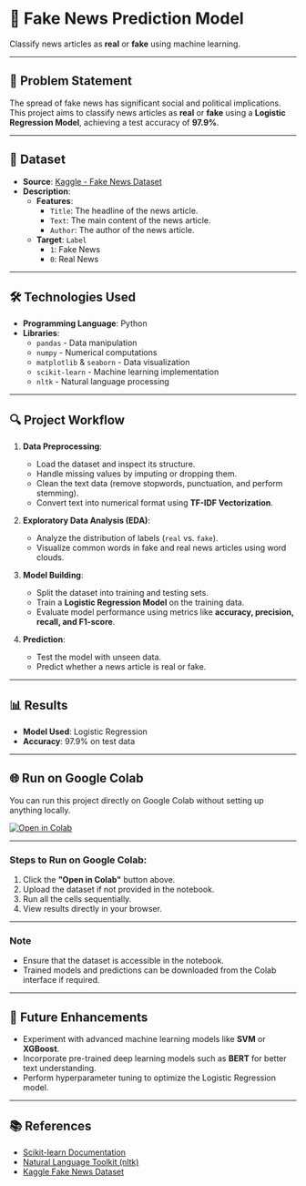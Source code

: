 # 🎯 **Fake News Prediction Model**  
Classify news articles as **real** or **fake** using machine learning.

---

## 📝 **Problem Statement**  
The spread of fake news has significant social and political implications. This project aims to classify news articles as **real** or **fake** using a **Logistic Regression Model**, achieving a test accuracy of **97.9%**.

---

## 📂 **Dataset**  
- **Source**: [Kaggle - Fake News Dataset](https://www.kaggle.com/c/fake-news/data)  
- **Description**:  
  - **Features**:  
    - `Title`: The headline of the news article.  
    - `Text`: The main content of the news article.  
    - `Author`: The author of the news article.  
  - **Target**: `Label`  
    - `1`: Fake News  
    - `0`: Real News  

---

## 🛠️ **Technologies Used**  
- **Programming Language**: Python  
- **Libraries**:  
  - `pandas` - Data manipulation  
  - `numpy` - Numerical computations  
  - `matplotlib` & `seaborn` - Data visualization  
  - `scikit-learn` - Machine learning implementation  
  - `nltk` - Natural language processing  

---

## 🔍 **Project Workflow**  
1. **Data Preprocessing**:  
   - Load the dataset and inspect its structure.  
   - Handle missing values by imputing or dropping them.  
   - Clean the text data (remove stopwords, punctuation, and perform stemming).  
   - Convert text into numerical format using **TF-IDF Vectorization**.  

2. **Exploratory Data Analysis (EDA)**:  
   - Analyze the distribution of labels (`real` vs. `fake`).  
   - Visualize common words in fake and real news articles using word clouds.  

3. **Model Building**:  
   - Split the dataset into training and testing sets.  
   - Train a **Logistic Regression Model** on the training data.  
   - Evaluate model performance using metrics like **accuracy, precision, recall, and F1-score**.  

4. **Prediction**:  
   - Test the model with unseen data.  
   - Predict whether a news article is real or fake.  

---

## 📊 **Results**  
- **Model Used**: Logistic Regression  
- **Accuracy**: 97.9% on test data  

---

## 🌐 **Run on Google Colab**  
You can run this project directly on Google Colab without setting up anything locally.  

[![Open in Colab](https://colab.research.google.com/assets/colab-badge.svg)](https://colab.research.google.com/drive/1QLbx1sARhmmf47rzr2e2bymQJsjVMJiz?usp=sharing)

---

### Steps to Run on Google Colab:  
1. Click the **"Open in Colab"** button above.  
2. Upload the dataset if not provided in the notebook.  
3. Run all the cells sequentially.  
4. View results directly in your browser.  

---

### Note  
- Ensure that the dataset is accessible in the notebook.  
- Trained models and predictions can be downloaded from the Colab interface if required.  

---

## 🔮 **Future Enhancements**  
- Experiment with advanced machine learning models like **SVM** or **XGBoost**.  
- Incorporate pre-trained deep learning models such as **BERT** for better text understanding.  
- Perform hyperparameter tuning to optimize the Logistic Regression model.  

---

## 📚 **References**  
- [Scikit-learn Documentation](https://scikit-learn.org/)  
- [Natural Language Toolkit (nltk)](https://www.nltk.org/)  
- [Kaggle Fake News Dataset](https://www.kaggle.com/c/fake-news/data)  
